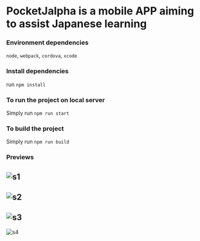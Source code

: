 # PocketJalpha is a mobile APP aiming to assist Japanese learning

### Environment dependencies
`node`, `webpack`, `cordova`, `xcode`

### Install dependencies
run `npm install`

### To run the project on local server
Simply run `npm run start`

### To build the project
Simply run `npm run build`

### Previews
![s1](./preview/ScreenShot1.png)
---
![s2](./preview/ScreenShot2.png)
---
![s3](./preview/ScreenShot3.png)
---
![s4](./preview/ScreenShot4.png)
